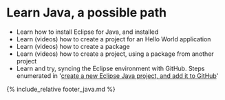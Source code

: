 # Learn Java, a possible path

* Learn how to install Eclipse for Java, and installed
* Learn (videos) how to create a project for an Hello World application
* Learn (videos) how to create a package
* Learn (videos) how to create a project, using a package from another project
* Learn and try, syncing the Eclipse environment with GitHub. Steps enumerated in '[create a new Eclipse Java project, and add it to GitHub](eclipse-new-plus-github.md)'


{% include_relative footer_java.md %}